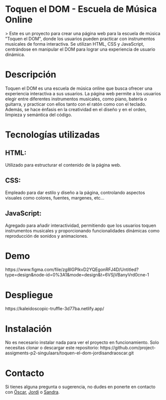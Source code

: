 <h1>Toquen el DOM - Escuela de Música Online</h1>>
Este es un proyecto para crear una página web para la escuela de música "Toquen el DOM", donde los usuarios pueden practicar con instrumentos musicales de forma interactiva. Se utilizan HTML, CSS y JavaScript, centrándose en manipular el DOM para lograr una experiencia de usuario dinámica.

<h1>Descripción</h1>
Toquen el DOM es una escuela de música online que busca ofrecer una experiencia interactiva a sus usuarios. La página web permite a los usuarios elegir entre diferentes instrumentos musicales, como piano, batería o guitarra, y practicar con ellos tanto con el ratón como con el teclado. Además, se hace énfasis en la creatividad en el diseño y en el orden, limpieza y semántica del código.

<h1>Tecnologías utilizadas</h1>
<h2>HTML:</h2> Utilizado para estructurar el contenido de la página web.
<h2>CSS:</h2> Empleado para dar estilo y diseño a la página, controlando aspectos visuales como colores, fuentes, margenes, etc...
<h2>JavaScript:</h2> Agregado para añadir interactividad, permitiendo que los usuarios toquen instrumentos musicales y proporcionando funcionalidades dinámicas como reproducción de sonidos y animaciones.

<h1>Demo</h1>
https://www.figma.com/file/zg8IGPlkvD2YQEgonRFJ4D/Untitled?type=design&node-id=0%3A1&mode=design&t=6VSjVBanyVrd0cne-1

<h1>Despliegue</h1>
https://kaleidoscopic-truffle-3d77ba.netlify.app/

<h1>Instalación</h1>
No es necesario instalar nada para ver el proyecto en funcionamiento. Solo necesitas clonar o descargar este repositorio:
https://github.com/project-assigments-p2-singulaars/toquen-el-dom-jordisandraoscar.git

<h1>Contacto</h1>
Si tienes alguna pregunta o sugerencia, no dudes en ponerte en contacto con <a href="https://www.linkedin.com/in/oscar-herencia-sakkis-996aa12bb">Óscar</a>, <a href="https://www.linkedin.com/in/jordirh/">Jordi</a> o <a href="https://www.linkedin.com/in/sandraramirezpuente/">Sandra</a>.
